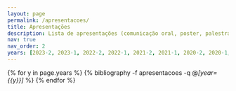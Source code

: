 ```yaml
---
layout: page
permalink: /apresentacoes/
title: Apresentações
description: Lista de apresentações (comunicação oral, poster, palestras, minicursos e oficinas) do professor <mark>Mario Lemes</mark>.
nav: true
nav_order: 2
years: [2023-2, 2023-1, 2022-2, 2022-1, 2021-2, 2021-1, 2020-2, 2020-1,2019-2, 2019-1, 2018-2, 2018-1, 2017-2, 2017-1, 2016-2, 2016-1, 2015-2, 2015-1, 2014-2, 2014-1, 2013-2]
---
```


<div class="publications">

{% for y in page.years  %}
  {% bibliography -f apresentacoes -q @*[year={{y}}]* %}
{% endfor %}

</div>